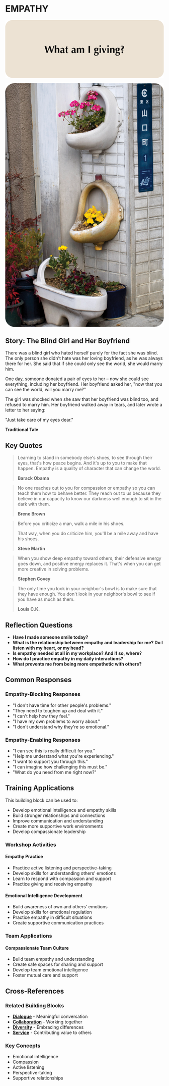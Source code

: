 # EMPATHY

![Empathy Question Card](SPEAKUP%20QUESTION%20CARDS%20FOR%20AI/SPEAK_UP_question_cards_AI11.png)

![Empathy Photo Card](SPEAKUP%20PHOTO%20CARDS/SPEAK%20UP_Photo_Cards_VER2_10.png)

## Story: The Blind Girl and Her Boyfriend

There was a blind girl who hated herself purely for the fact she was blind. The only person she didn't hate was her loving boyfriend, as he was always there for her. She said that if she could only see the world, she would marry him.

One day, someone donated a pair of eyes to her – now she could see everything, including her boyfriend. Her boyfriend asked her, "now that you can see the world, will you marry me?"

The girl was shocked when she saw that her boyfriend was blind too, and refused to marry him. Her boyfriend walked away in tears, and later wrote a letter to her saying:

"Just take care of my eyes dear."

**Traditional Tale**

## Key Quotes

> Learning to stand in somebody else's shoes, to see through their eyes, that's how peace begins. And it's up to you to make that happen. Empathy is a quality of character that can change the world.
> 
> **Barack Obama**

> No one reaches out to you for compassion or empathy so you can teach them how to behave better. They reach out to us because they believe in our capacity to know our darkness well enough to sit in the dark with them.
> 
> **Brene Brown**

> Before you criticize a man, walk a mile in his shoes.
> 
> That way, when you do criticize him, you'll be a mile away and have his shoes.
> 
> **Steve Martin**

> When you show deep empathy toward others, their defensive energy goes down, and positive energy replaces it. That's when you can get more creative in solving problems.
> 
> **Stephen Covey**

> The only time you look in your neighbor's bowl is to make sure that they have enough. You don't look in your neighbor's bowl to see if you have as much as them.
> 
> **Louis C.K.**

## Reflection Questions

- **Have I made someone smile today?**
- **What is the relationship between empathy and leadership for me? Do I listen with my heart, or my head?**
- **Is empathy needed at all in my workplace? And if so, where?**
- **How do I practice empathy in my daily interactions?**
- **What prevents me from being more empathetic with others?**

## Common Responses

### Empathy-Blocking Responses
- "I don't have time for other people's problems."
- "They need to toughen up and deal with it."
- "I can't help how they feel."
- "I have my own problems to worry about."
- "I don't understand why they're so emotional."

### Empathy-Enabling Responses
- "I can see this is really difficult for you."
- "Help me understand what you're experiencing."
- "I want to support you through this."
- "I can imagine how challenging this must be."
- "What do you need from me right now?"

## Training Applications

This building block can be used to:
- Develop emotional intelligence and empathy skills
- Build stronger relationships and connections
- Improve communication and understanding
- Create more supportive work environments
- Develop compassionate leadership

### Workshop Activities

#### **Empathy Practice**
- Practice active listening and perspective-taking
- Develop skills for understanding others' emotions
- Learn to respond with compassion and support
- Practice giving and receiving empathy

#### **Emotional Intelligence Development**
- Build awareness of own and others' emotions
- Develop skills for emotional regulation
- Practice empathy in difficult situations
- Create supportive communication practices

### Team Applications

#### **Compassionate Team Culture**
- Build team empathy and understanding
- Create safe spaces for sharing and support
- Develop team emotional intelligence
- Foster mutual care and support

## Cross-References

### Related Building Blocks
- **[Dialogue](dialogue/README.md)** - Meaningful conversation
- **[Collaboration](collaboration/README.md)** - Working together
- **[Diversity](diversity/README.md)** - Embracing differences
- **[Service](service/README.md)** - Contributing value to others

### Key Concepts
- Emotional intelligence
- Compassion
- Active listening
- Perspective-taking
- Supportive relationships
